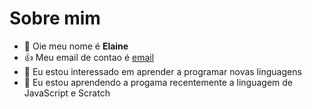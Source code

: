 # Sobre mim

- 👋 Oie meu nome é **Elaine**
- 👍 Meu email de contao é [email](elainesilva23102007@gmail.com)
- 👀 Eu estou interessado em aprender a programar novas linguagens
- 🌱 Eu estou aprendendo a progama recentemente a linguagem de JavaScript e Scratch



